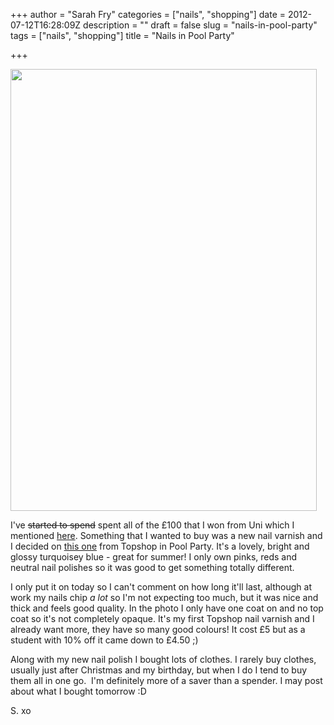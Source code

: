 +++
author = "Sarah Fry"
categories = ["nails", "shopping"]
date = 2012-07-12T16:28:09Z
description = ""
draft = false
slug = "nails-in-pool-party"
tags = ["nails", "shopping"]
title = "Nails in Pool Party"

+++


<a href="https://yayfryday.com/images/2012/07/poolparty.jpg"><img class="aligncenter size-full wp-image-1024" title="poolparty" src="https://yayfryday.com/images/2012/07/poolparty.jpg" alt="" width="490" height="707" /></a>

I've <del>started to spend</del> spent all of the £100 that I won from Uni which I mentioned <a title="Taste of Edinburgh Cancelled…" href="http://sweetaspi.co.uk/taste-of-edinburgh-cancelled/">here</a>. Something that I wanted to buy was a new nail varnish and I decided on <a href="http://www.topshop.com/webapp/wcs/stores/servlet/ProductDisplay?beginIndex=0&amp;viewAllFlag=&amp;catalogId=33057&amp;storeId=12556&amp;productId=2412181&amp;langId=-1&amp;categoryId=&amp;searchTerm=Pool&amp;pageSize=20" target="_blank">this one</a> from Topshop in Pool Party. It's a lovely, bright and glossy turquoisey blue - great for summer! I only own pinks, reds and neutral nail polishes so it was good to get something totally different.

I only put it on today so I can't comment on how long it'll last, although at work my nails chip <em>a lot </em>so I'm not expecting too much, but it was nice and thick and feels good quality. In the photo I only have one coat on and no top coat so it's not completely opaque. It's my first Topshop nail varnish and I already want more, they have so many good colours! It cost £5 but as a student with 10% off it came down to £4.50 ;)

Along with my new nail polish I bought lots of clothes. I rarely buy clothes, usually just after Christmas and my birthday, but when I do I tend to buy them all in one go.  I'm definitely more of a saver than a spender. I may post about what I bought tomorrow :D

S. xo


